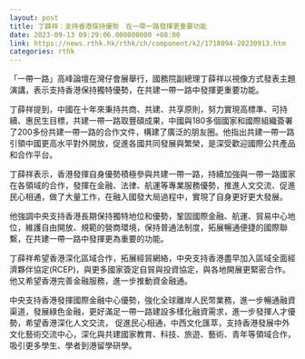 ```yaml
---
layout: post
title: 丁薛祥：支持香港保持優勢　在一帶一路發揮更重要功能
date: 2023-09-13 09:29:06.000000000 +08:00
link: https://news.rthk.hk/rthk/ch/component/k2/1718094-20230913.htm
categories: rthk
---
```


「一帶一路」高峰論壇在灣仔會展舉行，國務院副總理丁薛祥以視像方式發表主題演講，表示支持香港保持獨特優勢，在共建一帶一路中發揮更重要功能。

丁薛祥提到，中國在十年來秉持共商、共建、共享原則，努力實現高標準、可持續、惠民生目標，共建一帶一路取豐碩成果，中國與180多個國家和國際組織簽署了200多份共建一帶一路的合作文件，構建了廣泛的朋友圈。他指出共建一帶一路引領中國更高水平對外開放，促進各國共同發展與繁榮，是深受歡迎國際公共產品和合作平台。

丁薛祥表示，香港發揮自身優勢積極參與共建一帶一路，持續加強與一帶一路國家在各領域的合作，發揮在金融、法律、航運等專業服務優勢，推進人文交流、促進民心相通，做了大量工作，在融入國發大局過程中，實現了自身更好更大發展。

他強調中央支持香港長期保持獨特地位和優勢，鞏固國際金融、航運、貿易中心地位，維護自由開放、規範的營商環境，保持普通法制度，拓展暢通便捷的國際聯繫，在共建一帶一路中發揮更為重要的功能。

丁薛祥希望香港深化區域合作，拓展經貿網絡，中央支持香港盡早加入區域全面經濟夥伴協定(RCEP)，與更多國家簽定自貿與投資協定，與各地開展更緊密合作。他又希望香港完善金融服務，進一步推動資金融通。

中央支持香港發揮國際金融中心優勢，強化全球離岸人民幣業務，進一步暢通融資渠道，發展綠色金融，更好滿足一帶一路建設多樣化融資需求，進一步發揮人才優勢，希望香港深化人文交流， 促進民心相通，中西文化匯萃，支持香港發展中外文化藝術交流中心，深化與共建國家教育、科技、旅遊、藝術、青年等領域合作，吸引更多學生、學者到港留學研學。
